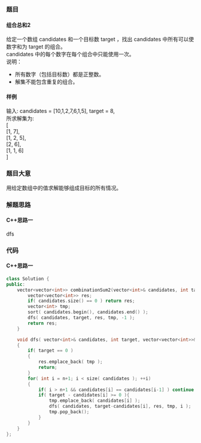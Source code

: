 ### 题目
#### 组合总和2
给定一个数组 candidates 和一个目标数 target ，找出 candidates 中所有可以使数字和为 target 的组合。  
candidates 中的每个数字在每个组合中只能使用一次。  
说明：  
- 所有数字（包括目标数）都是正整数。
- 解集不能包含重复的组合。 
#### 样例
输入: candidates = [10,1,2,7,6,1,5], target = 8,  
所求解集为:  
[  
  [1, 7],  
  [1, 2, 5],  
  [2, 6],  
  [1, 1, 6]  
]
### 题目大意
用给定数组中的值求解能够组成目标的所有情况。
### 解题思路
#### C++思路一
dfs
### 代码
#### C++思路一
```C++
class Solution {
public:
    vector<vector<int>> combinationSum2(vector<int>& candidates, int target) {
        vector<vector<int>> res;
        if( candidates.size() == 0 ) return res;
        vector<int> tmp;
        sort( candidates.begin(), candidates.end() );
        dfs( candidates, target, res, tmp, -1 );
        return res;
    }

    void dfs( vector<int>& candidates, int target, vector<vector<int>>& res, vector<int>& tmp ,int n )
    {
        if( target == 0 )
        {
            res.emplace_back( tmp );
            return;
        }
        for( int i = n+1; i < size( candidates ); ++i)
        {
            if( i > n+1 && candidates[i] == candidates[i-1] ) continue;
            if( target - candidates[i] >= 0 ){
                tmp.emplace_back( candidates[i] );
                dfs( candidates, target-candidates[i], res, tmp, i );
                tmp.pop_back();
            }
        }
    }
};
```